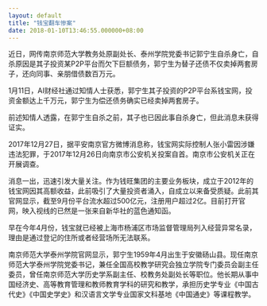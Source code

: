 ```yaml
---
layout: default
title: "钱宝翻车惨案"
date: 2018-01-10T13:46:55.000000+08:00
---
```


近日，网传南京师范大学教务处原副处长、泰州学院党委书记郭宁生自杀身亡，自杀原因是其子投资某P2P平台而欠下巨额债务，郭宁生为替子还债不仅卖掉两套房子，还向同事、亲朋借债数百万元。


1月11日，AI财经社通过知情人士获悉，郭宁生其子投资的P2P平台系钱宝网，投资金额达上千万元，郭宁生为偿还债务确实已经卖掉两套房子。


前述知情人透露，在郭宁生自杀之前，其子也已因此事自杀身亡，但此消息未获得证实。


2017年12月27日，据平安南京官方微博消息称，钱宝网实际控制人张小雷因涉嫌违法犯罪，于2017年12月26日向南京市公安机关投案自首。南京市公安机关正在开展调查。

消息一出，迅速引发大量关注。作为钱旺集团的主要业务板块，成立于2012年的钱宝网因其高额收益，此前吸引了大量投资者涌入，自成立以来备受质疑。此前其官网显示，截至9月份平台流水超过500亿元，注册用户超过2亿。目前打开官网，映入视线的已然是一张来自新华社的蓝色通知函。


早在今年4月份，钱宝就已经被上海市杨浦区市场监督管理局列入经营异常名录，理由是通过登记的住所或者经营场所无法联系。


南京师范大学泰州学院官网显示，郭宁生1959年4月出生于安徽砀山县。现任南京师范大学泰州学院党委书记，兼任全国高校教学研究会独立学院专门委员会副主任委员，曾任南京师范大学历史学系副主任、校教务处副处长等职位。他长期从事中国经济史、高等教育管理和教师教育学科的研究和教学，承担历史学专业《中国古代史》《中国史学史》和汉语言文学专业国家文科基地《中国通史》等课程教学。

